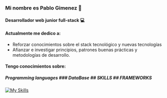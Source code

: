 ### Mi nombre es Pablo Gimenez 👋
#### Desarrollador web junior full-stack 💻

#### Actualmente me dedico a:


- Reforzar conocimientos sobre el stack tecnológico y nuevas tecnologías
- Afianzar e investigar principios, patrones buenas prácticas y metodologías de desarrollo.


#### Tengo conocimientos sobre:


##### Programming languages ### DataBase ## SKILLS ## FRAMEWORKS

[![My Skills](https://skillicons.dev/icons?i=java,html,css,js,bootstrap,github,html,mysql,spring)](https://skillicons.dev)



